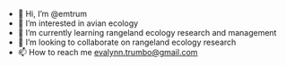 - 👋 Hi, I’m @emtrum
- 👀 I’m interested in avian ecology
- 🌱 I’m currently learning rangeland ecology research and management
- 💞️ I’m looking to collaborate on rangeland ecology research
- 📫 How to reach me evalynn.trumbo@gmail.com

<!---
emtrum/emtrum is a ✨ special ✨ repository because its `README.md` (this file) appears on your GitHub profile.
You can click the Preview link to take a look at your changes.
--->
